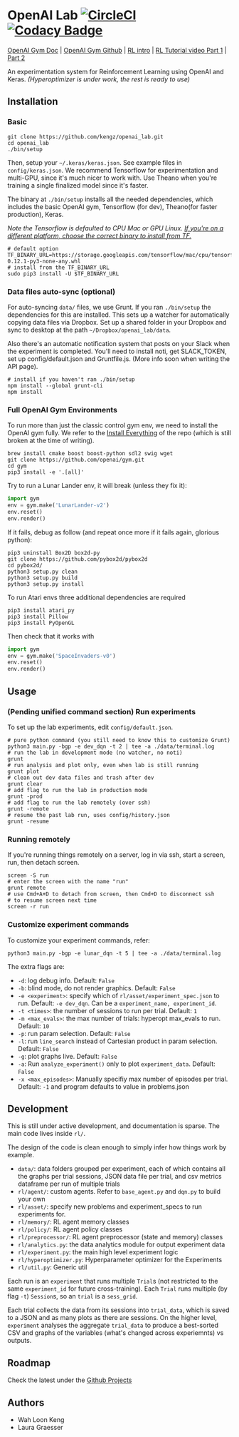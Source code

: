 # OpenAI Lab [![CircleCI](https://circleci.com/gh/kengz/openai_lab.svg?style=shield)](https://circleci.com/gh/kengz/openai_lab) [![Codacy Badge](https://api.codacy.com/project/badge/Grade/a0e6bbbb6c4845ccaab2db9aecfecbb0)](https://www.codacy.com/app/kengzwl/openai_lab?utm_source=github.com&amp;utm_medium=referral&amp;utm_content=kengz/openai_lab&amp;utm_campaign=Badge_Grade)

[OpenAI Gym Doc](https://gym.openai.com/docs) | [OpenAI Gym Github](https://github.com/openai/gym) | [RL intro](https://gym.openai.com/docs/rl) | [RL Tutorial video Part 1](https://youtu.be/qBhLoeijgtA) | [Part 2](https://youtu.be/wNSlZJGdodE)

An experimentation system for Reinforcement Learning using OpenAI and Keras. _(Hyperoptimizer is under work, the rest is ready to use)_


## Installation

### Basic

```shell
git clone https://github.com/kengz/openai_lab.git
cd openai_lab
./bin/setup
```

Then, setup your `~/.keras/keras.json`. See example files in `config/keras.json`. We recommend Tensorflow for experimentation and multi-GPU, since it's much nicer to work with. Use Theano when you're training a single finalized model since it's faster.

The binary at `./bin/setup` installs all the needed dependencies, which includes the basic OpenAI gym, Tensorflow (for dev), Theano(for faster production), Keras.

*Note the Tensorflow is defaulted to CPU Mac or GPU Linux. [If you're on a different platform, choose the correct binary to install from TF.](https://www.tensorflow.org/get_started/os_setup#pip_installation)*

```shell
# default option
TF_BINARY_URL=https://storage.googleapis.com/tensorflow/mac/cpu/tensorflow-0.12.1-py3-none-any.whl
# install from the TF_BINARY_URL
sudo pip3 install -U $TF_BINARY_URL
```


### Data files auto-sync (optional)

For auto-syncing `data/` files, we use Grunt. If you ran `./bin/setup` the dependencies for this are installed. This sets up a watcher for automatically copying data files via Dropbox. Set up a shared folder in your Dropbox and sync to desktop at the path `~/Dropbox/openai_lab/data`.

Also there's an automatic notification system that posts on your Slack when the experiment is completed. You'll need to install noti, get SLACK_TOKEN, set up config/default.json and Gruntfile.js. (More info soon when writing the API page).

```shell
# install if you haven't ran ./bin/setup
npm install --global grunt-cli
npm install
```


### Full OpenAI Gym Environments

To run more than just the classic control gym env, we need to install the OpenAI gym fully. We refer to the [Install Everything](https://github.com/openai/gym#installing-everything) of the repo (which is still broken at the time of writing).

```shell
brew install cmake boost boost-python sdl2 swig wget
git clone https://github.com/openai/gym.git
cd gym
pip3 install -e '.[all]'
```

Try to run a Lunar Lander env, it will break (unless they fix it):
```python
import gym
env = gym.make('LunarLander-v2')
env.reset()
env.render()
```

If it fails, debug as follow (and repeat once more if it fails again, glorious python):

```shell
pip3 uninstall Box2D box2d-py
git clone https://github.com/pybox2d/pybox2d
cd pybox2d/
python3 setup.py clean
python3 setup.py build
python3 setup.py install
```

To run Atari envs three additional dependencies are required

```shell
pip3 install atari_py
pip3 install Pillow
pip3 install PyOpenGL
```

Then check that it works with
```python
import gym
env = gym.make('SpaceInvaders-v0')
env.reset()
env.render()
```

## Usage

### (Pending unified command section) Run experiments

To set up the lab experiments, edit `config/default.json`.

```shell
# pure python command (you still need to know this to customize Grunt)
python3 main.py -bgp -e dev_dqn -t 2 | tee -a ./data/terminal.log
# run the lab in development mode (no watcher, no noti)
grunt
# run analysis and plot only, even when lab is still running
grunt plot
# clean out dev data files and trash after dev
grunt clear
# add flag to run the lab in production mode
grunt -prod
# add flag to run the lab remotely (over ssh)
grunt -remote
# resume the past lab run, uses config/history.json
grunt -resume
```

### Running remotely

If you're running things remotely on a server, log in via ssh, start a screen, run, then detach screen.

```shell
screen -S run
# enter the screen with the name "run"
grunt remote
# use Cmd+A+D to detach from screen, then Cmd+D to disconnect ssh
# to resume screen next time
screen -r run
```

### Customize experiment commands

To customize your experiment commands, refer:

```shell
python3 main.py -bgp -e lunar_dqn -t 5 | tee -a ./data/terminal.log
```

The extra flags are:

- `-d`: log debug info. Default: `False`
- `-b`: blind mode, do not render graphics. Default: `False`
- `-e <experiment>`: specify which of `rl/asset/experiment_spec.json` to run. Default: `-e dev_dqn`. Can be a `experiment_name, experiment_id`.
- `-t <times>`: the number of sessions to run per trial. Default: `1`
- `-m <max_evals>`: the max number of trials: hyperopt max_evals to run. Default: `10`
- `-p`: run param selection. Default: `False`
- `-l`: run `line_search` instead of Cartesian product in param selection. Default: `False`
- `-g`: plot graphs live. Default: `False`
- `-a`: Run `analyze_experiment()` only to plot `experiment_data`. Default: `False`
- `-x <max_episodes>`: Manually specifiy max number of episodes per trial. Default: `-1` and program defaults to value in problems.json



## Development

This is still under active development, and documentation is sparse. The main code lives inside `rl/`.

The design of the code is clean enough to simply infer how things work by example.

- `data/`: data folders grouped per experiment, each of which contains all the graphs per trial sessions, JSON data file per trial, and csv metrics dataframe per run of multiple trials
- `rl/agent/`: custom agents. Refer to `base_agent.py` and `dqn.py` to build your own
- `rl/asset/`: specify new problems and experiment_specs to run experiments for.
- `rl/memory/`: RL agent memory classes
- `rl/policy/`: RL agent policy classes
- `rl/preprocessor/`: RL agent preprocessor (state and memory) classes
- `rl/analytics.py`: the data analytics module for output experiment data
- `rl/experiment.py`: the main high level experiment logic
- `rl/hyperoptimizer.py`: Hyperparameter optimizer for the Experiments
- `rl/util.py`: Generic util

Each run is an `experiment` that runs multiple `Trial`s (not restricted to the same `experiment_id` for future cross-training). Each `Trial` runs multiple (by flag `-t`) `Session`s, so an `trial` is a `sess_grid`.

Each trial collects the data from its sessions into `trial_data`, which is saved to a JSON and as many plots as there are sessions. On the higher level, `experiment` analyses the aggregate `trial_data` to produce a best-sorted CSV and graphs of the variables (what's changed across experiemnts) vs outputs.


## Roadmap

Check the latest under the [Github Projects](https://github.com/kengz/openai_lab/projects)

## Authors

- Wah Loon Keng
- Laura Graesser
